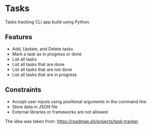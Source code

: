 # Tasks

Tasks tracking CLI app build using Python.

## Features

- Add, Update, and Delete tasks
- Mark a task as in progress or done
- List all tasks
- List all tasks that are done
- List all tasks that are not done
- List all tasks that are in progress

## Constraints

- Accept user inputs using positional arguments in the command line
- Store data in JSON file
- External libraries or frameworks are not allowed

The idea was taken from: https://roadmap.sh/projects/task-tracker